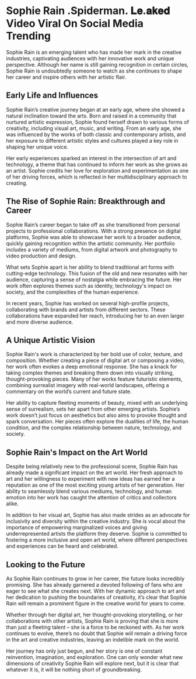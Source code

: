 # Sophie Rain .Spiderman. 𝐋𝐞.𝐚𝐤𝐞𝐝 Video Viral On Social Media Trending

Sophie Rain is an emerging talent who has made her mark in the creative industries, captivating audiences with her innovative work and unique perspective. Although her name is still gaining recognition in certain circles, Sophie Rain is undoubtedly someone to watch as she continues to shape her career and inspire others with her artistic flair.

## Early Life and Influences

Sophie Rain’s creative journey began at an early age, where she showed a natural inclination toward the arts. Born and raised in a community that nurtured artistic expression, Sophie found herself drawn to various forms of creativity, including visual art, music, and writing. From an early age, she was influenced by the works of both classic and contemporary artists, and her exposure to different artistic styles and cultures played a key role in shaping her unique voice.

Her early experiences sparked an interest in the intersection of art and technology, a theme that has continued to inform her work as she grows as an artist. Sophie credits her love for exploration and experimentation as one of her driving forces, which is reflected in her multidisciplinary approach to creating.

## The Rise of Sophie Rain: Breakthrough and Career

Sophie Rain’s career began to take off as she transitioned from personal projects to professional collaborations. With a strong presence on digital platforms, Sophie was able to showcase her work to a broader audience, quickly gaining recognition within the artistic community. Her portfolio includes a variety of mediums, from digital artwork and photography to video production and design.

What sets Sophie apart is her ability to blend traditional art forms with cutting-edge technology. This fusion of the old and new resonates with her audience, capturing a sense of nostalgia while embracing the future. Her work often explores themes such as identity, technology's impact on society, and the complexities of the human experience.

In recent years, Sophie has worked on several high-profile projects, collaborating with brands and artists from different sectors. These collaborations have expanded her reach, introducing her to an even larger and more diverse audience.

## A Unique Artistic Vision

Sophie Rain's work is characterized by her bold use of color, texture, and composition. Whether creating a piece of digital art or composing a video, her work often evokes a deep emotional response. She has a knack for taking complex themes and breaking them down into visually striking, thought-provoking pieces. Many of her works feature futuristic elements, combining surrealist imagery with real-world landscapes, offering a commentary on the world’s current and future state.

Her ability to capture fleeting moments of beauty, mixed with an underlying sense of surrealism, sets her apart from other emerging artists. Sophie’s work doesn’t just focus on aesthetics but also aims to provoke thought and spark conversation. Her pieces often explore the dualities of life, the human condition, and the complex relationship between nature, technology, and society.

## Sophie Rain's Impact on the Art World

Despite being relatively new to the professional scene, Sophie Rain has already made a significant impact on the art world. Her fresh approach to art and her willingness to experiment with new ideas has earned her a reputation as one of the most exciting young artists of her generation. Her ability to seamlessly blend various mediums, technology, and human emotion into her work has caught the attention of critics and collectors alike.

In addition to her visual art, Sophie has also made strides as an advocate for inclusivity and diversity within the creative industry. She is vocal about the importance of empowering marginalized voices and giving underrepresented artists the platform they deserve. Sophie is committed to fostering a more inclusive and open art world, where different perspectives and experiences can be heard and celebrated.

## Looking to the Future

As Sophie Rain continues to grow in her career, the future looks incredibly promising. She has already garnered a devoted following of fans who are eager to see what she creates next. With her dynamic approach to art and her dedication to pushing the boundaries of creativity, it’s clear that Sophie Rain will remain a prominent figure in the creative world for years to come.

Whether through her digital art, her thought-provoking storytelling, or her collaborations with other artists, Sophie Rain is proving that she is more than just a fleeting talent – she is a force to be reckoned with. As her work continues to evolve, there’s no doubt that Sophie will remain a driving force in the art and creative industries, leaving an indelible mark on the world.

Her journey has only just begun, and her story is one of constant reinvention, imagination, and exploration. One can only wonder what new dimensions of creativity Sophie Rain will explore next, but it is clear that whatever it is, it will be nothing short of groundbreaking.
